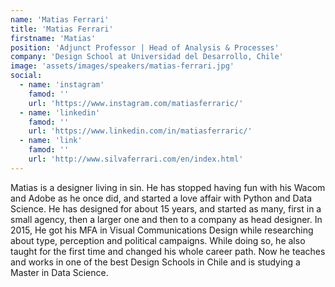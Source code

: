 ```yaml
---
name: 'Matias Ferrari'
title: 'Matias Ferrari'
firstname: 'Matias'
position: 'Adjunct Professor | Head of Analysis & Processes'
company: 'Design School at Universidad del Desarrollo, Chile'
image: 'assets/images/speakers/matias-ferrari.jpg'
social:
  - name: 'instagram'
    famod: ''
    url: 'https://www.instagram.com/matiasferraric/'
  - name: 'linkedin'
    famod: ''
    url: 'https://www.linkedin.com/in/matiasferraric/'
  - name: 'link'
    famod: ''
    url: 'http://www.silvaferrari.com/en/index.html'
---
```


Matias is a designer living in sin. He has stopped having fun with his Wacom and Adobe as he once did, and started a love affair with Python and Data Science. He has designed for about 15 years, and started as many, first in a small agency, then a larger one and then to a company as head designer. In 2015, He got his MFA in Visual Communications Design while researching about type, perception and political campaigns. While doing so, he also taught for the first time and changed his whole career path. Now he teaches and works in one of the best Design Schools in Chile and is studying a Master in Data Science.
